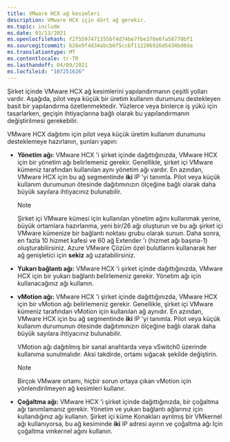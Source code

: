 ```yaml
---
title: VMware HCX ağ kesimleri
description: VMware HCX için dört ağ gerekir.
ms.topic: include
ms.date: 03/13/2021
ms.openlocfilehash: f2f5597471355bf4d74be7fbe370e6fa58770bf1
ms.sourcegitcommit: b28e9f4d34abcb6f5ccbf112206926d5434bd0da
ms.translationtype: MT
ms.contentlocale: tr-TR
ms.lasthandoff: 04/09/2021
ms.locfileid: "107251626"
---
```

<!-- Used in avs-production-ready-deployment.md and tutorial-deploy-vmware-hcx.md -->

Şirket içinde VMware HCX ağ kesimlerini yapılandırmanın çeşitli yolları vardır. Aşağıda, pilot veya küçük bir üretim kullanım durumunu destekleyen basit bir yapılandırma özetlenmektedir.  Yüzlerce veya binlerce iş yükü için tasarlarken, geçişin ihtiyaçlarına bağlı olarak bu yapılandırmanın değiştirilmesi gerekebilir.  

VMware HCX dağıtımı için pilot veya küçük üretim kullanım durumunu desteklemeye hazırlanın, şunları yapın:

- **Yönetim ağı:** VMware HCX 'i şirket içinde dağıttığınızda, VMware HCX için bir yönetim ağı belirlemeniz gerekir.  Genellikle, şirket içi VMware kümeniz tarafından kullanılan aynı yönetim ağı vardır.  En azından, VMware HCX için bu ağ segmentinde **iki** IP 'yi tanımla. Pilot veya küçük kullanım durumunun ötesinde dağıtımınızın ölçeğine bağlı olarak daha büyük sayılara ihtiyacınız bulunabilir.

  > [!NOTE]
  > Şirket içi VMware kümesi için kullanılan yönetim ağını kullanmak yerine, büyük ortamlara hazırlanma, yeni bir/26 ağı oluşturun ve bu ağı şirket içi VMware kümenize bir bağlantı noktası grubu olarak sunun.  Daha sonra, en fazla 10 hizmet kafesi ve 60 ağ Extender 'ı (hizmet ağı başına-1) oluşturabilirsiniz. Azure VMware Çözüm özel bulutlarını kullanarak her ağ genişletici için **sekiz** ağ uzatabilirsiniz.
  >

- **Yukarı bağlantı ağı:** VMware HCX 'i şirket içinde dağıttığınızda, VMware HCX için bir yukarı bağlantı belirlemeniz gerekir. Yönetim ağı için kullanacağınız ağı kullanın. 

- **vMotion ağı:** VMware HCX 'i şirket içinde dağıttığınızda, VMware HCX için bir vMotion ağı belirlemeniz gerekir.  Genellikle, şirket içi VMware kümeniz tarafından vMotion için kullanılan ağ aynıdır.  En azından, VMware HCX için bu ağ segmentinde **iki** IP 'yi tanımla. Pilot veya küçük kullanım durumunun ötesinde dağıtımınızın ölçeğine bağlı olarak daha büyük sayılara ihtiyacınız bulunabilir.

   VMotion ağı dağıtılmış bir sanal anahtarda veya vSwitch0 üzerinde kullanıma sunulmalıdır. Aksi takdirde, ortamı sığacak şekilde değiştirin.

   > [!NOTE]
   > Birçok VMware ortamı, hiçbir sorun ortaya çıkan vMotion için yönlendirilmeyen ağ kesimleri kullanır.
  
- **Çoğaltma ağı:** VMware HCX 'i şirket içinde dağıttığınızda, bir çoğaltma ağı tanımlamanız gerekir. Yönetim ve yukarı bağlantı ağlarınız için kullandığınız ağı kullanın.  Şirket içi küme Konakları ayrılmış bir VMkernel ağı kullanıyorsa, bu ağ kesiminde **iki** IP adresi ayırın ve çoğaltma ağı Için çoğaltma vmkernel ağını kullanın.
